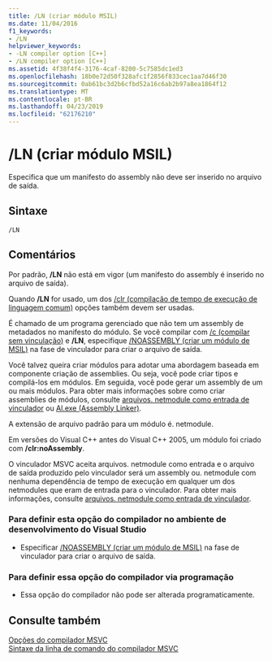 ```yaml
---
title: /LN (criar módulo MSIL)
ms.date: 11/04/2016
f1_keywords:
- /LN
helpviewer_keywords:
- -LN compiler option [C++]
- /LN compiler option [C++]
ms.assetid: 4f38f4f4-3176-4caf-8200-5c7585dc1ed3
ms.openlocfilehash: 18b0e72d50f328afc1f2856f833cec1aa7d46f30
ms.sourcegitcommit: 0ab61bc3d2b6cfbd52a16c6ab2b97a8ea1864f12
ms.translationtype: MT
ms.contentlocale: pt-BR
ms.lasthandoff: 04/23/2019
ms.locfileid: "62176210"
---
```

# <a name="ln-create-msil-module"></a>/LN (criar módulo MSIL)

Especifica que um manifesto do assembly não deve ser inserido no arquivo de saída.

## <a name="syntax"></a>Sintaxe

```
/LN
```

## <a name="remarks"></a>Comentários

Por padrão, **/LN** não está em vigor (um manifesto do assembly é inserido no arquivo de saída).

Quando **/LN** for usado, um dos [/clr (compilação de tempo de execução de linguagem comum)](clr-common-language-runtime-compilation.md) opções também devem ser usadas.

É chamado de um programa gerenciado que não tem um assembly de metadados no manifesto do módulo. Se você compilar com [/c (compilar sem vinculação)](c-compile-without-linking.md) e **/LN**, especifique [/NOASSEMBLY (criar um módulo de MSIL)](noassembly-create-a-msil-module.md) na fase de vinculador para criar o arquivo de saída.

Você talvez queira criar módulos para adotar uma abordagem baseada em componente criação de assemblies.  Ou seja, você pode criar tipos e compilá-los em módulos.  Em seguida, você pode gerar um assembly de um ou mais módulos.  Para obter mais informações sobre como criar assemblies de módulos, consulte [arquivos. netmodule como entrada de vinculador](netmodule-files-as-linker-input.md) ou [Al.exe (Assembly Linker)](/dotnet/framework/tools/al-exe-assembly-linker).

A extensão de arquivo padrão para um módulo é. netmodule.

Em versões do Visual C++ antes do Visual C++ 2005, um módulo foi criado com **/clr:noAssembly**.

O vinculador MSVC aceita arquivos. netmodule como entrada e o arquivo de saída produzido pelo vinculador será um assembly ou. netmodule com nenhuma dependência de tempo de execução em qualquer um dos netmodules que eram de entrada para o vinculador.  Para obter mais informações, consulte [arquivos. netmodule como entrada de vinculador](netmodule-files-as-linker-input.md).

### <a name="to-set-this-compiler-option-in-the-visual-studio-development-environment"></a>Para definir esta opção do compilador no ambiente de desenvolvimento do Visual Studio

- Especificar [/NOASSEMBLY (criar um módulo de MSIL)](noassembly-create-a-msil-module.md) na fase de vinculador para criar o arquivo de saída.

### <a name="to-set-this-compiler-option-programmatically"></a>Para definir essa opção do compilador via programação

- Essa opção do compilador não pode ser alterada programaticamente.

## <a name="see-also"></a>Consulte também

[Opções do compilador MSVC](compiler-options.md)<br/>
[Sintaxe da linha de comando do compilador MSVC](compiler-command-line-syntax.md)
